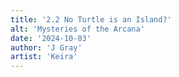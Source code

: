 ```yaml
---
title: '2.2 No Turtle is an Island?'
alt: 'Mysteries of the Arcana'
date: '2024-10-03'
author: 'J Gray'
artist: 'Keira'
---
```

